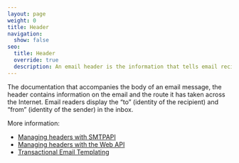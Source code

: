 ```yaml
---
layout: page
weight: 0
title: Header
navigation:
  show: false
seo:
  title: Header
  override: true
  description: An email header is the information that tells email recipients and servers where the email has come from and where it should go.
---
```


The documentation that accompanies the body of an email message, the header contains information on the email and the route it has taken across the Internet. Email readers display the “to” (identity of the recipient) and “from” (identity of the sender) in the inbox.

More information:

* [Managing headers with SMTPAPI]({{root_url}}/for-developers/sending-email/building-an-smtp-email/)
* [Managing headers with the Web API](https://sendgrid.com/docs/Web_API/mail.html#-send)
* [Transactional Email Templating]({{root_url}}/help-support/sending-email/create-and-edit-transactional-templates.html)
